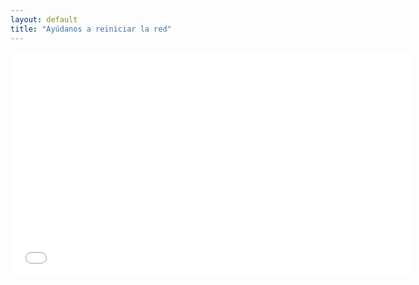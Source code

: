 ```yaml
---
layout: default
title: "Ayúdanos a reiniciar la red"
---
```

<iframe width="640" height="360" src="//www.youtube-nocookie.com/embed/qKk8MHFLNNE?rel=0" frameborder="0" allowfullscreen></iframe>
